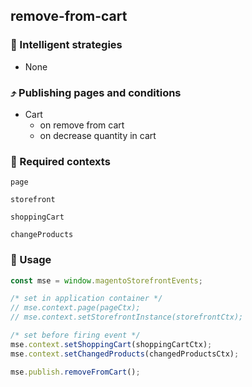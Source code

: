 ## remove-from-cart

### 🤖 Intelligent strategies

-   None

### ⤴️ Publishing pages and conditions

-   Cart
    -   on remove from cart
    -   on decrease quantity in cart

### 🛄 Required contexts

`page`

`storefront`

`shoppingCart`

`changeProducts`

### 🔧 Usage

```javascript
const mse = window.magentoStorefrontEvents;

/* set in application container */
// mse.context.page(pageCtx);
// mse.context.setStorefrontInstance(storefrontCtx);

/* set before firing event */
mse.context.setShoppingCart(shoppingCartCtx);
mse.context.setChangedProducts(changedProductsCtx);

mse.publish.removeFromCart();
```
